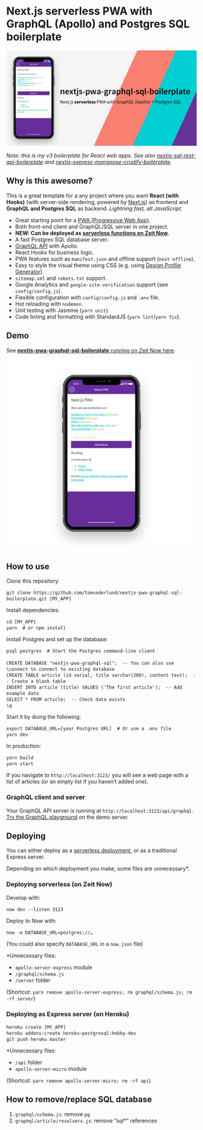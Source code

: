 # Next.js serverless PWA with GraphQL (Apollo) and Postgres SQL boilerplate

![nextjs-pwa-graphql-sql-boilerplate demo on phone](docs/github_preview.jpg)

_Note: this is my v3 boilerplate for React web apps. See also [nextjs-sql-rest-api-boilerplate](https://github.com/tomsoderlund/nextjs-sql-rest-api-boilerplate) and [nextjs-express-mongoose-crudify-boilerplate](https://github.com/tomsoderlund/nextjs-express-mongoose-crudify-boilerplate)._


## Why is this awesome?

This is a great template for a any project where you want **React (with Hooks)** (with server-side rendering, powered by [Next.js](https://github.com/zeit/next.js)) as frontend and **GraphQL and Postgres SQL** as backend.
_Lightning fast, all JavaScript._

* Great starting point for a [PWA (Progressive Web App)](https://en.wikipedia.org/wiki/Progressive_web_applications).
* Both front-end client and GraphQL/SQL server in one project.
* **NEW: Can be deployed as [serverless functions on Zeit Now](#deploying-serverless-on-zeit-now).**
* A fast Postgres SQL database server.
* [GraphQL API](#graphql-client-and-server) with Apollo.
* React Hooks for business logic.
* PWA features such as `manifest.json` and offline support (`next-offline`).
* Easy to style the visual theme using CSS (e.g. using [Design Profile Generator](https://tomsoderlund.github.io/design-profile-generator/)).
* `sitemap.xml` and `robots.txt` support.
* Google Analytics and `google-site-verification` support (see `config/config.js`).
* Flexible configuration with `config/config.js` and `.env` file.
* Hot reloading with `nodemon`.
* Unit testing with Jasmine (`yarn unit`).
* Code linting and formatting with StandardJS (`yarn lint`/`yarn fix`).


## Demo

See [**nextjs-pwa-graphql-sql-boilerplate** running on Zeit Now here](https://nextjs-pwa-graphql-sql-boilerplate.tomsoderlund.now.sh/).

![nextjs-pwa-graphql-sql-boilerplate demo on phone](docs/demo.jpg)

## How to use

Clone this repository:

    git clone https://github.com/tomsoderlund/nextjs-pwa-graphql-sql-boilerplate.git [MY_APP]

Install dependencies:

    cd [MY_APP]
    yarn  # or npm install

Install Postgres and set up the database:

    psql postgres  # Start the Postgres command-line client
    
    CREATE DATABASE "nextjs-pwa-graphql-sql";  -- You can also use \connect to connect to existing database
    CREATE TABLE article (id serial, title varchar(200), content text);  -- Create a blank table
    INSERT INTO article (title) VALUES ('The first article');  -- Add example data
    SELECT * FROM article;  -- Check data exists
    \q

Start it by doing the following:

    export DATABASE_URL=[your Postgres URL]  # Or use a .env file
    yarn dev

In production:

    yarn build
    yarn start

If you navigate to `http://localhost:3123/` you will see a web page with a list of articles (or an empty list if you haven’t added one).

### GraphQL client and server

Your GraphQL API server is running at `http://localhost:3123/api/graphql`.
[Try the GraphQL playground](https://nextjs-pwa-graphql-sql-boilerplate.tomsoderlund.now.sh/api/graphql) on the demo server.


## Deploying

You can either deploy as a [serverless deployment](https://zeit.co/docs/v2/serverless-functions/introduction/), or as a traditional Express server.

Depending on which deployment you make, some files are unnecessary*.

### Deploying serverless (on Zeit Now)

Develop with:

    now dev --listen 3123

Deploy to Now with:

	now -e DATABASE_URL=postgres://…

(You could also specify `DATABASE_URL` in a `now.json` file)

*Unnecessary files:

- `apollo-server-express` module
- `/graphql/schema.js`
- `/server` folder

(Shortcut: `yarn remove apollo-server-express; rm graphql/schema.js; rm -rf server`)

### Deploying as Express server (on Heroku)

    heroku create [MY_APP]
    heroku addons:create heroku-postgresql:hobby-dev
    git push heroku master

*Unnecessary files:

- `/api` folder
- `apollo-server-micro` module

(Shortcut: `yarn remove apollo-server-micro; rm -rf api`)

## How to remove/replace SQL database

1. `graphql/schema.js`: remove `pg`
2. `graphql/article/resolvers.js`: remove “sql*” references
